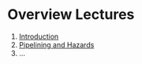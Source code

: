 # Overview Lectures

1. [Introduction](https://docs.google.com/a/auca.kg/presentation/d/19rVC9sVYECBggRl_3cu4b08gevXaNlpX3Nrp2AJUc28)
2. [Pipelining and Hazards](https://docs.google.com/presentation/d/1zBTluKaEEEmIJFxN9ErnXH93Fl18ssN58xKBOZZLldA)
3. ...
